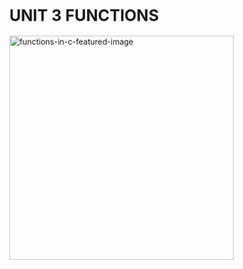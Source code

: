 # UNIT 3 FUNCTIONS
<img alt="functions-in-c-featured-image" height="400" src="../imagenes/functions-in-c-featured-image"/> 
